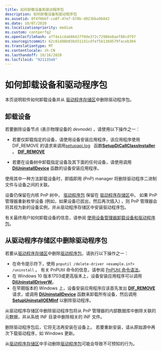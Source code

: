 ```yaml
---
title: 如何卸载设备和驱动程序包
description: 如何卸载设备和驱动程序包
ms.assetid: 0f4f0bbf-ca8f-47ef-b70b-d023bba9b842
ms.date: 10/07/2020
ms.localizationpriority: medium
ms.custom: contperfq2
ms.openlocfilehash: a7f4a1cda686437f0de372c72986e8aef80cd797
ms.sourcegitcommit: 62c81d88b03bd311d1cdfef5b138d579faceb304
ms.translationtype: MT
ms.contentlocale: zh-CN
ms.lasthandoff: 10/16/2020
ms.locfileid: "92113546"
---
```

# <a name="how-devices-and-driver-packages-are-uninstalled"></a>如何卸载设备和驱动程序包

本页说明软件如何卸载设备并从 [驱动程序存储区](driver-store.md)中删除驱动程序包。

## <a name="uninstalling-the-device"></a>卸载设备

若要删除设备节点 (表示物理设备的 *devnode*) ，请使用以下操作之一：

* 若要仅卸载指定的设备，请使用设备安装应用程序，该应用程序使用 DIF_REMOVE 的请求来调用[setupapi.log](setupapi.md)   函数[**SetupDiCallClassInstaller**](/windows/win32/api/setupapi/nf-setupapi-setupdicallclassinstaller) 。 [**DIF_REMOVE**](./dif-remove.md)

* 若要在设备树中卸载指定设备及其下面的任何设备，请使用调用 [**DiUninstallDevice**](/windows/win32/api/newdev/nf-newdev-diuninstalldevice) 函数的设备安装应用程序。

使用其中一种方法卸载设备时，即插即用 (PnP) manager 将删除驱动程序二进制文件与设备之间的关联。

设备仍保留在内核 PnP 树中， [驱动程序包](driver-packages.md) 保留在 [驱动程序存储区](driver-store.md)中。 如果 PnP 管理器重新枚举设备 (例如，如果设备已拔出，然后再次插入) ，则 PnP 管理器会将其视为新的设备实例，并从驱动程序存储区中安装驱动程序包。

有关最终用户如何卸载设备的信息，请参阅  [使用设备管理器卸载设备和驱动程序包](using-device-manager-to-uninstall-devices-and-driver-packages.md)。

## <a name="deleting-a-driver-package-from-the-driver-store"></a>从驱动程序存储区中删除驱动程序包

若要从[驱动程序存储区](driver-store.md)中删除[驱动程序包](driver-packages.md)，请执行以下操作之一：

* 在命令提示符下，使用 `pnputil /delete-driver <example.inf> /uninstall` 。 有关 PnPUtil 命令的信息，请参阅 [PnPUtil 命令语法](../devtest/pnputil-command-syntax.md)。
* 在 Windows 10 版本1703或更高版本上，设备安装应用程序可以调用 [**DiUninstallDriverW**](/windows/win32/api/newdev/nf-newdev-diuninstalldriverw)。
* 在早期版本的 Windows 上，设备安装应用程序应该首先发出 [**DIF_REMOVE**](./dif-remove.md) 请求，或调用 [**DiUninstallDevice**](/windows/win32/api/newdev/nf-newdev-diuninstalldevice) 函数来卸载所有设备，然后调用 [**SetupUninstallOEMInf**](/windows/win32/api/setupapi/nf-setupapi-setupuninstalloeminfa) 以删除驱动程序。

从驱动程序存储区中删除驱动程序包将从 PnP 管理器的内部数据库中删除关联的元数据，并从系统 INF 目录中删除相关的 INF 文件。

删除驱动程序包后，它将无法再安装在设备上。 若要重新安装，请从原始源中再次下载驱动程序，如 Windows 更新。

从[驱动程序存储区](driver-store.md)中手动删除[驱动程序包](driver-packages.md)可能会导致不可预知的行为。
